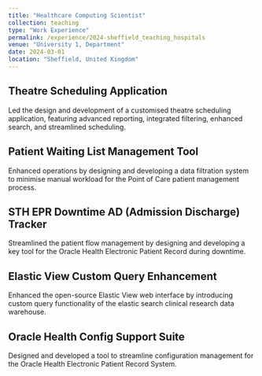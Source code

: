 ```yaml
---
title: "Healthcare Computing Scientist"
collection: teaching
type: "Work Experience"
permalink: /experience/2024-sheffield_teaching_hospitals
venue: "University 1, Department"
date: 2024-03-01
location: "Sheffield, United Kingdom"
---
```


<div class="projects">
  <div class="project-item">
    <h2 class="project-title">Theatre Scheduling Application</h2>
    <p class="project-description">Led the design and development of a customised theatre scheduling application, featuring advanced reporting, integrated filtering, enhanced search, and streamlined scheduling.</p>
  </div>
  
  <div class="project-item">
    <h2 class="project-title">Patient Waiting List Management Tool</h2>
    <p class="project-description">Enhanced operations by designing and developing a data filtration system to minimise manual workload for the Point of Care patient management process.</p>
  </div>
  
  <div class="project-item">
    <h2 class="project-title">STH EPR Downtime AD (Admission Discharge) Tracker</h2>
    <p class="project-description">Streamlined the patient flow management by designing and developing a key tool for the Oracle Health Electronic Patient Record during downtime.</p>
  </div>
  
  <div class="project-item">
    <h2 class="project-title">Elastic View Custom Query Enhancement</h2>
    <p class="project-description">Enhanced the open-source Elastic View web interface by introducing custom query functionality of the elastic search clinical research data warehouse.</p>
  </div>
  
  <div class="project-item">
    <h2 class="project-title">Oracle Health Config Support Suite</h2>
    <p class="project-description">Designed and developed a tool to streamline configuration management for the Oracle Health Electronic Patient Record System.</p>
  </div>
</div>
